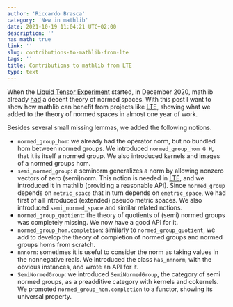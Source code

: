 ```yaml
---
author: 'Riccardo Brasca'
category: 'New in mathlib'
date: 2021-10-19 11:04:21 UTC+02:00
description: ''
has_math: true
link: ''
slug: contributions-to-mathlib-from-lte
tags: ''
title: Contributions to mathlib from LTE
type: text
---
```

When the [Liquid Tensor Experiment](https://github.com/leanprover-community/lean-liquid/) started,
in December 2020, mathlib already
[had](https://github.com/leanprover-community/mathlib/tree/c5009dd7140cf6ae53bf4ddeb57992eb10053b0b/src/analysis/normed_space)
a decent theory of normed spaces. With this post I want to show how mathlib can benefit
from projects like [LTE](https://github.com/leanprover-community/lean-liquid/), showing what we added
to the theory of normed spaces in almost one year of work.

Besides several small missing lemmas, we added the following notions.
* `normed_group_hom`: we already had the operator norm, but no bundled hom between normed
  groups. We introduced `normed_group_hom G H`, that it is itself a normed group. We also
  introduced kernels and images of a normed groups hom.
* `semi_normed_group`: a seminorm generalizes a norm by allowing nonzero vectors of zero
  (semi)norm. This notion is needed in [LTE](https://github.com/leanprover-community/lean-liquid/),
  and we introduced it in mathlib (providing a reasonable API). Since `normed_group` depends on
  `metric_space` that in turn depends on `emetric_space`, we had first of all introduced
  (extended) pseudo metric spaces. We also introduced `semi_normed_space` and similar related notions.
* `normed_group_quotient`: the theory of quotients of (semi) normed groups was completely
  missing. We now have a good API for it.
* `normed_group_hom.completion`: similarly to `normed_group_quotient`, we add to develop
  the theory of completion of normed groups and normed groups homs from scratch.
* `nnnorm`: sometimes it is useful to consider the norm as taking values in the nonnegative
  reals. We introduced the class `has_nnnorm`, with the obvious instances, and wrote an API for it.
* `SemiNormedGroup`: we introduced `SemiNormedGroup`, the category of semi normed groups,
  as a preadditive category with kernels and cokernels. We promoted `normed_group_hom.completion`
  to a functor, showing its universal property.
